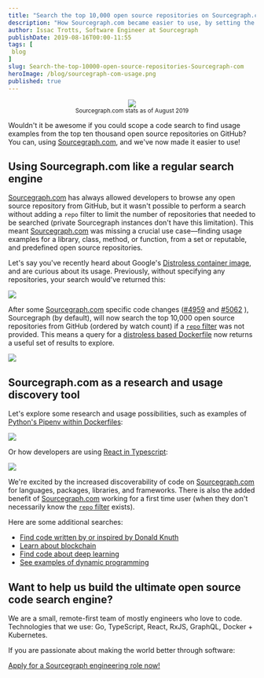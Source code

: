 ```yaml
---
title: "Search the top 10,000 open source repositories on Sourcegraph.com"
description: "How Sourcegraph.com became easier to use, by setting the default search scope to the top ten thousand open source repositories on GitHub."
author: Issac Trotts, Software Engineer at Sourcegraph
publishDate: 2019-08-16T00:00-11:55
tags: [
 blog
]
slug: Search-the-top-10000-open-source-repositories-Sourcegraph-com
heroImage: /blog/sourcegraph-com-usage.png
published: true
---
```


<p style="text-align: center">
 <img src="/blog/sourcegraph-com-usage.png" />
 <br/><small>Sourcegraph.com stats as of August 2019</small>
</p>

Wouldn't it be awesome if you could scope a code search to find usage examples from the top ten thousand open source repositories on GitHub? You can, using [Sourcegraph.com](https://sourcegraph.com), and we've now made it easier to use!

## Using Sourcegraph.com like a regular search engine

[Sourcegraph.com](https://sourcegraph.com) has always allowed developers to browse any open source repository from GitHub, but it wasn't possible to perform a search without adding a `repo` filter to limit the number of repositories that needed to be searched (private Sourcegraph instances don't have this limitation). This meant [Sourcegraph.com](https://sourcegraph.com) was missing a crucial use case—finding usage examples for a library, class, method, or function, from a set or reputable, and predefined open source repositories.

Let's say you've recently heard about Google's [Distroless container image](https://github.com/GoogleContainerTools/distroless), and are curious about its usage. Previously, without specifying any repositories, your search would've returned this:

![](/blog/too-many-matching-repos.png)

After some [Sourcegraph.com](https://sourcegraph.com) specific code changes ([#4959](https://github.com/sourcegraph/sourcegraph/pull/4959/files) and [#5062](https://github.com/sourcegraph/sourcegraph/pull/5062/files)
), Sourcegraph (by default), will now search the top 10,000 open source repositories from GitHub (ordered by watch count) if a [`repo` filter](https://docs.sourcegraph.com/user/search/queries) was not provided. This means a query for a [distroless based Dockerfile](https://sourcegraph.com/search?q=file:Dockerfile+FROM+gcr.io/distroless) now returns a useful set of results to explore.

![](/blog/distroless-image-results.png)

## Sourcegraph.com as a research and usage discovery tool

Let's explore some research and usage possibilities, such as examples of [Python's Pipenv within Dockerfiles](https://sourcegraph.com/search?q=pipenv+f:Dockerfile):

![](/blog/pipenv-search.png)

Or how developers are using [React in Typescript](https://sourcegraph.com/search?q=react%5C.+lang:typescript):

![](/blog/react-typescript-search.png)

We're excited by the increased discoverability of code on [Sourcegraph.com](https://sourcegraph.com) for languages, packages, libraries, and frameworks. There is also the added benefit of [Sourcegraph.com](https://sourcegraph.com) working for a first time user (when they don't necessarily know the [`repo` filter](https://docs.sourcegraph.com/user/search/queries) exists).

Here are some additional searches:

- [Find code written by or inspired by Donald Knuth](https://sourcegraph.com/search?q=knuth)
- [Learn about blockchain](https://sourcegraph.com/search?q=blockchain)
- [Find code about deep learning](https://sourcegraph.com/search?q=%22deep+learning%22)
- [See examples of dynamic programming](https://sourcegraph.com/search?q=%22dynamic+programming%22)

## Want to help us build the ultimate open source code search engine?

We are a small, remote-first team of mostly engineers who love to code. Technologies that we use: Go, TypeScript, React, RxJS, GraphQL, Docker + Kubernetes.

If you are passionate about making the world better through software:

<a href="https://github.com/sourcegraph/careers/" class="btn btn-primary mt-4">Apply for a Sourcegraph engineering role now!</a>
